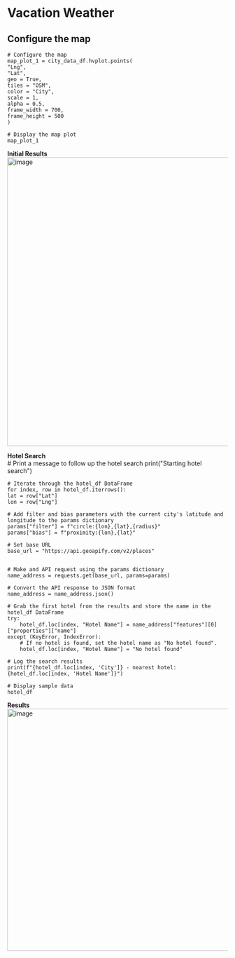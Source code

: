 # Vacation Weather

## Configure the map    
    # Configure the map
    map_plot_1 = city_data_df.hvplot.points(
    "Lng",
    "Lat",
    geo = True,
    tiles = "OSM",
    color = "City",
    scale = 1,
    alpha = 0.5,
    frame_width = 700,
    frame_height = 500    
    )

    # Display the map plot
    map_plot_1

**Initial Results**  
<img width="659" alt="image" src="https://github.com/SavannahWithAnH/VacationWeather_APIs/assets/126124356/a2b90e42-a1fe-43eb-8fa2-53d3549253c9">   


**Hotel Search**      
    # Print a message to follow up the hotel search
    print("Starting hotel search")

    # Iterate through the hotel_df DataFrame
    for index, row in hotel_df.iterrows():
    lat = row["Lat"]
    lon = row["Lng"]
    
    # Add filter and bias parameters with the current city's latitude and longitude to the params dictionary
    params["filter"] = f"circle:{lon},{lat},{radius}"
    params["bias"] = f"proximity:{lon},{lat}"
    
    # Set base URL
    base_url = "https://api.geoapify.com/v2/places"


    # Make and API request using the params dictionary
    name_address = requests.get(base_url, params=params)
    
    # Convert the API response to JSON format
    name_address = name_address.json()  
    
    # Grab the first hotel from the results and store the name in the hotel_df DataFrame
    try:
        hotel_df.loc[index, "Hotel Name"] = name_address["features"][0]["properties"]["name"]
    except (KeyError, IndexError):
        # If no hotel is found, set the hotel name as "No hotel found".
        hotel_df.loc[index, "Hotel Name"] = "No hotel found"
        
    # Log the search results
    print(f"{hotel_df.loc[index, 'City']} - nearest hotel: {hotel_df.loc[index, 'Hotel Name']}")

    # Display sample data
    hotel_df  


**Results**  
<img width="553" alt="image" src="https://github.com/SavannahWithAnH/VacationWeather_APIs/assets/126124356/1f9a0028-d861-4bd3-bdf8-4cdd593b4063">  


